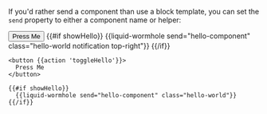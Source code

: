 If you'd rather send a component than use a block template, you can set the
`send` property to either a component name or helper:

<div class="example-button-container">
  <button {{action 'toggleHello'}} class="btn btn-primary btn-embossed">
    Press Me
  </button>
  {{#if showHello}}
    {{liquid-wormhole send="hello-component" class="hello-world notification top-right"}}
  {{/if}}
</div>

```
<button {{action 'toggleHello'}}>
  Press Me
</button>

{{#if showHello}}
  {{liquid-wormhole send="hello-component" class="hello-world"}}
{{/if}}
```

